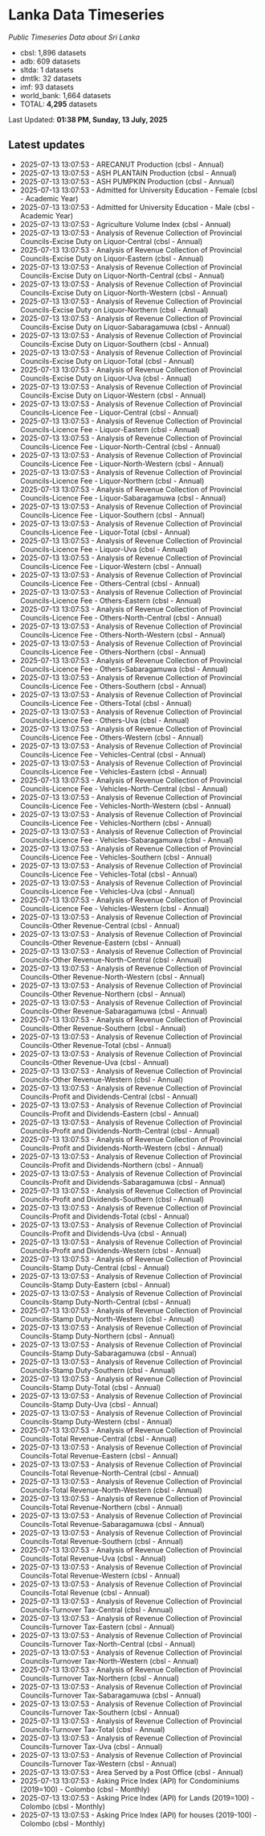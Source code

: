 # Lanka Data Timeseries
*Public Timeseries Data about Sri Lanka*

* cbsl: 1,896 datasets
* adb: 609 datasets
* sltda: 1 datasets
* dmtlk: 32 datasets
* imf: 93 datasets
* world_bank: 1,664 datasets
* TOTAL: **4,295** datasets

Last Updated: **01:38 PM, Sunday, 13 July, 2025**

## Latest updates

* 2025-07-13 13:07:53 - ARECANUT Production (cbsl - Annual)
* 2025-07-13 13:07:53 - ASH PLANTAIN Production (cbsl - Annual)
* 2025-07-13 13:07:53 - ASH PUMPKIN Production (cbsl - Annual)
* 2025-07-13 13:07:53 - Admitted for University Education - Female (cbsl - Academic Year)
* 2025-07-13 13:07:53 - Admitted for University Education - Male (cbsl - Academic Year)
* 2025-07-13 13:07:53 - Agriculture Volume Index (cbsl - Annual)
* 2025-07-13 13:07:53 - Analysis of Revenue Collection of Provincial Councils-Excise Duty on Liquor-Central (cbsl - Annual)
* 2025-07-13 13:07:53 - Analysis of Revenue Collection of Provincial Councils-Excise Duty on Liquor-Eastern (cbsl - Annual)
* 2025-07-13 13:07:53 - Analysis of Revenue Collection of Provincial Councils-Excise Duty on Liquor-North-Central (cbsl - Annual)
* 2025-07-13 13:07:53 - Analysis of Revenue Collection of Provincial Councils-Excise Duty on Liquor-North-Western (cbsl - Annual)
* 2025-07-13 13:07:53 - Analysis of Revenue Collection of Provincial Councils-Excise Duty on Liquor-Northern (cbsl - Annual)
* 2025-07-13 13:07:53 - Analysis of Revenue Collection of Provincial Councils-Excise Duty on Liquor-Sabaragamuwa (cbsl - Annual)
* 2025-07-13 13:07:53 - Analysis of Revenue Collection of Provincial Councils-Excise Duty on Liquor-Southern (cbsl - Annual)
* 2025-07-13 13:07:53 - Analysis of Revenue Collection of Provincial Councils-Excise Duty on Liquor-Total (cbsl - Annual)
* 2025-07-13 13:07:53 - Analysis of Revenue Collection of Provincial Councils-Excise Duty on Liquor-Uva (cbsl - Annual)
* 2025-07-13 13:07:53 - Analysis of Revenue Collection of Provincial Councils-Excise Duty on Liquor-Western (cbsl - Annual)
* 2025-07-13 13:07:53 - Analysis of Revenue Collection of Provincial Councils-Licence Fee - Liquor-Central (cbsl - Annual)
* 2025-07-13 13:07:53 - Analysis of Revenue Collection of Provincial Councils-Licence Fee - Liquor-Eastern (cbsl - Annual)
* 2025-07-13 13:07:53 - Analysis of Revenue Collection of Provincial Councils-Licence Fee - Liquor-North-Central (cbsl - Annual)
* 2025-07-13 13:07:53 - Analysis of Revenue Collection of Provincial Councils-Licence Fee - Liquor-North-Western (cbsl - Annual)
* 2025-07-13 13:07:53 - Analysis of Revenue Collection of Provincial Councils-Licence Fee - Liquor-Northern (cbsl - Annual)
* 2025-07-13 13:07:53 - Analysis of Revenue Collection of Provincial Councils-Licence Fee - Liquor-Sabaragamuwa (cbsl - Annual)
* 2025-07-13 13:07:53 - Analysis of Revenue Collection of Provincial Councils-Licence Fee - Liquor-Southern (cbsl - Annual)
* 2025-07-13 13:07:53 - Analysis of Revenue Collection of Provincial Councils-Licence Fee - Liquor-Total (cbsl - Annual)
* 2025-07-13 13:07:53 - Analysis of Revenue Collection of Provincial Councils-Licence Fee - Liquor-Uva (cbsl - Annual)
* 2025-07-13 13:07:53 - Analysis of Revenue Collection of Provincial Councils-Licence Fee - Liquor-Western (cbsl - Annual)
* 2025-07-13 13:07:53 - Analysis of Revenue Collection of Provincial Councils-Licence Fee - Others-Central (cbsl - Annual)
* 2025-07-13 13:07:53 - Analysis of Revenue Collection of Provincial Councils-Licence Fee - Others-Eastern (cbsl - Annual)
* 2025-07-13 13:07:53 - Analysis of Revenue Collection of Provincial Councils-Licence Fee - Others-North-Central (cbsl - Annual)
* 2025-07-13 13:07:53 - Analysis of Revenue Collection of Provincial Councils-Licence Fee - Others-North-Western (cbsl - Annual)
* 2025-07-13 13:07:53 - Analysis of Revenue Collection of Provincial Councils-Licence Fee - Others-Northern (cbsl - Annual)
* 2025-07-13 13:07:53 - Analysis of Revenue Collection of Provincial Councils-Licence Fee - Others-Sabaragamuwa (cbsl - Annual)
* 2025-07-13 13:07:53 - Analysis of Revenue Collection of Provincial Councils-Licence Fee - Others-Southern (cbsl - Annual)
* 2025-07-13 13:07:53 - Analysis of Revenue Collection of Provincial Councils-Licence Fee - Others-Total (cbsl - Annual)
* 2025-07-13 13:07:53 - Analysis of Revenue Collection of Provincial Councils-Licence Fee - Others-Uva (cbsl - Annual)
* 2025-07-13 13:07:53 - Analysis of Revenue Collection of Provincial Councils-Licence Fee - Others-Western (cbsl - Annual)
* 2025-07-13 13:07:53 - Analysis of Revenue Collection of Provincial Councils-Licence Fee - Vehicles-Central (cbsl - Annual)
* 2025-07-13 13:07:53 - Analysis of Revenue Collection of Provincial Councils-Licence Fee - Vehicles-Eastern (cbsl - Annual)
* 2025-07-13 13:07:53 - Analysis of Revenue Collection of Provincial Councils-Licence Fee - Vehicles-North-Central (cbsl - Annual)
* 2025-07-13 13:07:53 - Analysis of Revenue Collection of Provincial Councils-Licence Fee - Vehicles-North-Western (cbsl - Annual)
* 2025-07-13 13:07:53 - Analysis of Revenue Collection of Provincial Councils-Licence Fee - Vehicles-Northern (cbsl - Annual)
* 2025-07-13 13:07:53 - Analysis of Revenue Collection of Provincial Councils-Licence Fee - Vehicles-Sabaragamuwa (cbsl - Annual)
* 2025-07-13 13:07:53 - Analysis of Revenue Collection of Provincial Councils-Licence Fee - Vehicles-Southern (cbsl - Annual)
* 2025-07-13 13:07:53 - Analysis of Revenue Collection of Provincial Councils-Licence Fee - Vehicles-Total (cbsl - Annual)
* 2025-07-13 13:07:53 - Analysis of Revenue Collection of Provincial Councils-Licence Fee - Vehicles-Uva (cbsl - Annual)
* 2025-07-13 13:07:53 - Analysis of Revenue Collection of Provincial Councils-Licence Fee - Vehicles-Western (cbsl - Annual)
* 2025-07-13 13:07:53 - Analysis of Revenue Collection of Provincial Councils-Other Revenue-Central (cbsl - Annual)
* 2025-07-13 13:07:53 - Analysis of Revenue Collection of Provincial Councils-Other Revenue-Eastern (cbsl - Annual)
* 2025-07-13 13:07:53 - Analysis of Revenue Collection of Provincial Councils-Other Revenue-North-Central (cbsl - Annual)
* 2025-07-13 13:07:53 - Analysis of Revenue Collection of Provincial Councils-Other Revenue-North-Western (cbsl - Annual)
* 2025-07-13 13:07:53 - Analysis of Revenue Collection of Provincial Councils-Other Revenue-Northern (cbsl - Annual)
* 2025-07-13 13:07:53 - Analysis of Revenue Collection of Provincial Councils-Other Revenue-Sabaragamuwa (cbsl - Annual)
* 2025-07-13 13:07:53 - Analysis of Revenue Collection of Provincial Councils-Other Revenue-Southern (cbsl - Annual)
* 2025-07-13 13:07:53 - Analysis of Revenue Collection of Provincial Councils-Other Revenue-Total (cbsl - Annual)
* 2025-07-13 13:07:53 - Analysis of Revenue Collection of Provincial Councils-Other Revenue-Uva (cbsl - Annual)
* 2025-07-13 13:07:53 - Analysis of Revenue Collection of Provincial Councils-Other Revenue-Western (cbsl - Annual)
* 2025-07-13 13:07:53 - Analysis of Revenue Collection of Provincial Councils-Profit and Dividends-Central (cbsl - Annual)
* 2025-07-13 13:07:53 - Analysis of Revenue Collection of Provincial Councils-Profit and Dividends-Eastern (cbsl - Annual)
* 2025-07-13 13:07:53 - Analysis of Revenue Collection of Provincial Councils-Profit and Dividends-North-Central (cbsl - Annual)
* 2025-07-13 13:07:53 - Analysis of Revenue Collection of Provincial Councils-Profit and Dividends-North-Western (cbsl - Annual)
* 2025-07-13 13:07:53 - Analysis of Revenue Collection of Provincial Councils-Profit and Dividends-Northern (cbsl - Annual)
* 2025-07-13 13:07:53 - Analysis of Revenue Collection of Provincial Councils-Profit and Dividends-Sabaragamuwa (cbsl - Annual)
* 2025-07-13 13:07:53 - Analysis of Revenue Collection of Provincial Councils-Profit and Dividends-Southern (cbsl - Annual)
* 2025-07-13 13:07:53 - Analysis of Revenue Collection of Provincial Councils-Profit and Dividends-Total (cbsl - Annual)
* 2025-07-13 13:07:53 - Analysis of Revenue Collection of Provincial Councils-Profit and Dividends-Uva (cbsl - Annual)
* 2025-07-13 13:07:53 - Analysis of Revenue Collection of Provincial Councils-Profit and Dividends-Western (cbsl - Annual)
* 2025-07-13 13:07:53 - Analysis of Revenue Collection of Provincial Councils-Stamp Duty-Central (cbsl - Annual)
* 2025-07-13 13:07:53 - Analysis of Revenue Collection of Provincial Councils-Stamp Duty-Eastern (cbsl - Annual)
* 2025-07-13 13:07:53 - Analysis of Revenue Collection of Provincial Councils-Stamp Duty-North-Central (cbsl - Annual)
* 2025-07-13 13:07:53 - Analysis of Revenue Collection of Provincial Councils-Stamp Duty-North-Western (cbsl - Annual)
* 2025-07-13 13:07:53 - Analysis of Revenue Collection of Provincial Councils-Stamp Duty-Northern (cbsl - Annual)
* 2025-07-13 13:07:53 - Analysis of Revenue Collection of Provincial Councils-Stamp Duty-Sabaragamuwa (cbsl - Annual)
* 2025-07-13 13:07:53 - Analysis of Revenue Collection of Provincial Councils-Stamp Duty-Southern (cbsl - Annual)
* 2025-07-13 13:07:53 - Analysis of Revenue Collection of Provincial Councils-Stamp Duty-Total (cbsl - Annual)
* 2025-07-13 13:07:53 - Analysis of Revenue Collection of Provincial Councils-Stamp Duty-Uva (cbsl - Annual)
* 2025-07-13 13:07:53 - Analysis of Revenue Collection of Provincial Councils-Stamp Duty-Western (cbsl - Annual)
* 2025-07-13 13:07:53 - Analysis of Revenue Collection of Provincial Councils-Total Revenue-Central (cbsl - Annual)
* 2025-07-13 13:07:53 - Analysis of Revenue Collection of Provincial Councils-Total Revenue-Eastern (cbsl - Annual)
* 2025-07-13 13:07:53 - Analysis of Revenue Collection of Provincial Councils-Total Revenue-North-Central (cbsl - Annual)
* 2025-07-13 13:07:53 - Analysis of Revenue Collection of Provincial Councils-Total Revenue-North-Western (cbsl - Annual)
* 2025-07-13 13:07:53 - Analysis of Revenue Collection of Provincial Councils-Total Revenue-Northern (cbsl - Annual)
* 2025-07-13 13:07:53 - Analysis of Revenue Collection of Provincial Councils-Total Revenue-Sabaragamuwa (cbsl - Annual)
* 2025-07-13 13:07:53 - Analysis of Revenue Collection of Provincial Councils-Total Revenue-Southern (cbsl - Annual)
* 2025-07-13 13:07:53 - Analysis of Revenue Collection of Provincial Councils-Total Revenue-Uva (cbsl - Annual)
* 2025-07-13 13:07:53 - Analysis of Revenue Collection of Provincial Councils-Total Revenue-Western (cbsl - Annual)
* 2025-07-13 13:07:53 - Analysis of Revenue Collection of Provincial Councils-Total Revenue (cbsl - Annual)
* 2025-07-13 13:07:53 - Analysis of Revenue Collection of Provincial Councils-Turnover Tax-Central (cbsl - Annual)
* 2025-07-13 13:07:53 - Analysis of Revenue Collection of Provincial Councils-Turnover Tax-Eastern (cbsl - Annual)
* 2025-07-13 13:07:53 - Analysis of Revenue Collection of Provincial Councils-Turnover Tax-North-Central (cbsl - Annual)
* 2025-07-13 13:07:53 - Analysis of Revenue Collection of Provincial Councils-Turnover Tax-North-Western (cbsl - Annual)
* 2025-07-13 13:07:53 - Analysis of Revenue Collection of Provincial Councils-Turnover Tax-Northern (cbsl - Annual)
* 2025-07-13 13:07:53 - Analysis of Revenue Collection of Provincial Councils-Turnover Tax-Sabaragamuwa (cbsl - Annual)
* 2025-07-13 13:07:53 - Analysis of Revenue Collection of Provincial Councils-Turnover Tax-Southern (cbsl - Annual)
* 2025-07-13 13:07:53 - Analysis of Revenue Collection of Provincial Councils-Turnover Tax-Total (cbsl - Annual)
* 2025-07-13 13:07:53 - Analysis of Revenue Collection of Provincial Councils-Turnover Tax-Uva (cbsl - Annual)
* 2025-07-13 13:07:53 - Analysis of Revenue Collection of Provincial Councils-Turnover Tax-Western (cbsl - Annual)
* 2025-07-13 13:07:53 - Area Served by a Post Office (cbsl - Annual)
* 2025-07-13 13:07:53 - Asking Price Index (API) for Condominiums (2019=100) - Colombo (cbsl - Monthly)
* 2025-07-13 13:07:53 - Asking Price Index (API) for Lands (2019=100) - Colombo (cbsl - Monthly)
* 2025-07-13 13:07:53 - Asking Price Index (API) for houses (2019-100) - Colombo (cbsl - Monthly)